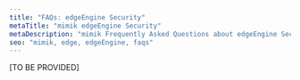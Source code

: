 ```yaml
---
title: "FAQs: edgeEngine Security"
metaTitle: "mimik edgeEngine Security"
metaDescription: "mimik Frequently Asked Questions about edgeEngine Security"
seo: "mimik, edge, edgeEngine, faqs"
---
```


[TO BE PROVIDED]